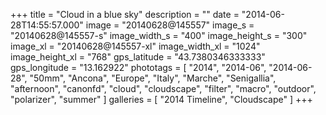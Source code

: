 +++
title = "Cloud in a blue sky"
description = ""
date = "2014-06-28T14:55:57.000"
image = "20140628@145557"
image_s = "20140628@145557-s"
image_width_s = "400"
image_height_s = "300"
image_xl = "20140628@145557-xl"
image_width_xl = "1024"
image_height_xl = "768"
gps_latitude = "43.7380346333333"
gps_longitude = "13.162922"
phototags = [ "2014", "2014-06", "2014-06-28", "50mm", "Ancona", "Europe", "Italy", "Marche", "Senigallia", "afternoon", "canonfd", "cloud", "cloudscape", "filter", "macro", "outdoor", "polarizer", "summer" ]
galleries = [ "2014 Timeline", "Cloudscape" ]
+++
